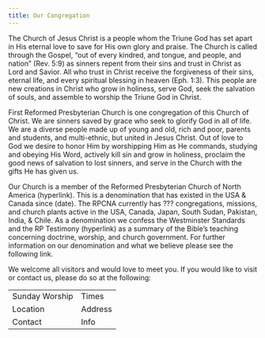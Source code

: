 ```yaml
---
title: Our Congregation
---
```


The Church of Jesus Christ is a people whom the Triune God has set apart in His eternal love to save for His own glory and praise. The Church is called through the Gospel, “out of every kindred, and tongue, and people, and nation” (Rev. 5:9) as sinners repent from their sins and trust in Christ as Lord and Savior. All who trust in Christ receive the forgiveness of their sins, eternal life, and every spiritual blessing in heaven (Eph. 1:3). This people are new creations in Christ who grow in holiness, serve God, seek the salvation of souls, and assemble to worship the Triune God in Christ.  

First Reformed Presbyterian Church is one congregation of this Church of Christ. We are sinners saved by grace who seek to glorify God in all of life. We are a diverse people made up of young and old, rich and poor, parents and students, and multi-ethnic, but united in Jesus Christ. Out of love to God we desire to honor Him by worshipping Him as He commands, studying and obeying His Word, actively kill sin and grow in holiness, proclaim the good news of salvation to lost sinners, and serve in the Church with the gifts He has given us. 

Our Church is a member of the Reformed Presbyterian Church of North America (hyperlink). This is a denomination that has existed in the USA & Canada since (date). The RPCNA currently has ??? congregations, missions, and church plants active in the USA, Canada, Japan, South Sudan, Pakistan, India, & Chile. As a denomination we confess the Westminster Standards and the RP Testimony (hyperlink) as a summary of the Bible’s teaching concerning doctrine, worship, and church government. For further information on our denomination and what we believe please see the following link. 

We welcome all visitors and would love to meet you. If you would like to visit or contact us, please do so at the following: 


<table>
<tr>
<td>Sunday Worship</td>
<td>Times</td>
</tr>
<tr>
<td>Location</td>
<td>Address</td>
</tr>
<tr>
<td>Contact</td>
<td>Info</td>
</tr>
</table>